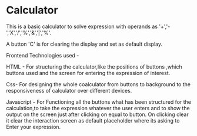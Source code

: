 # Calculator

This is a basic calculator to solve expression with operands as '+','-','X','/','%','&','|','%'.

A button 'C' is for clearing the display and set as default display.

Frontend Technologies used -

HTML - For structuring the calculator,like the positions of buttons ,which buttons used and the screen for entering the expression of interest.

Css- For designing the whole coalculator from buttons to background to the responsiveness of calculator over different devices.

Javascript - For Functioning all the buttons what has been structured for the calculation,to take the expression whatever the user enters and to show the output on the screen just after clicking on equal to button. On clicking clear it clear the interaction screen as default placeholder where its asking to Enter your expression.

